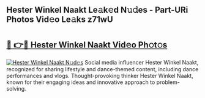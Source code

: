 ## Hester Winkel Naakt Le𝚊k𝚎d N𝚞𝚍es - Part-URi Photos Vid𝚎o Le𝚊ks z71wU

# <h2><a href="http://fbaawew.evod.top/?m=Hester+Winkel+Naakt">🔗 👉🔴 Hester Winkel Naakt Vid𝚎o Ph𝚘t𝚘s</a></h2>

[![Hester Winkel Naakt N𝚞d𝚎s](https://i.imgur.com/8V9OHl7.gif)](http://fbaawew.evod.top/?m=Hester+Winkel+Naakt)
Social media influencer Hester Winkel Naakt, recognized for sharing lifestyle and dance-themed content, including dance performances and vlogs. Thought-provoking thinker Hester Winkel Naakt, known for their engaging ideas and innovative approach to problem-solving. 
